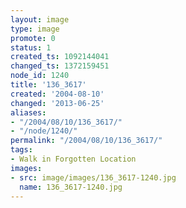 ```yaml
---
layout: image
type: image
promote: 0
status: 1
created_ts: 1092144041
changed_ts: 1372159451
node_id: 1240
title: '136_3617'
created: '2004-08-10'
changed: '2013-06-25'
aliases:
- "/2004/08/10/136_3617/"
- "/node/1240/"
permalink: "/2004/08/10/136_3617/"
tags:
- Walk in Forgotten Location
images:
- src: image/images/136_3617-1240.jpg
  name: 136_3617-1240.jpg
---
```


